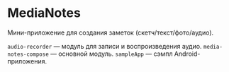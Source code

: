 # MediaNotes

Мини-приложение для создания заметок (скетч/текст/фото/аудио).

`audio-recorder` — модуль для записи и воспроизведения аудио.
`media-notes-compose` — основной модуль.
`sampleApp` — сэмпл Android-приложения.
